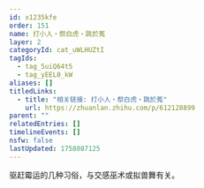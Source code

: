 ```yaml
---
id: x1235kfe
order: 151
name: 打小人・祭白虎・跳於菟
layer: 2
categoryId: cat_uWLHUZtI
tagIds:
  - tag_5uiQ64t5
  - tag_yEEL0_kW
aliases: []
titledLinks:
  - title: "相关链接: 打小人・祭白虎・跳於菟"
    url: https://zhuanlan.zhihu.com/p/612128899
parent: ""
relatedEntries: []
timelineEvents: []
nsfw: false
lastUpdated: 1758087125
---
```


驱赶霉运的几种习俗，与交感巫术或拟兽舞有关。